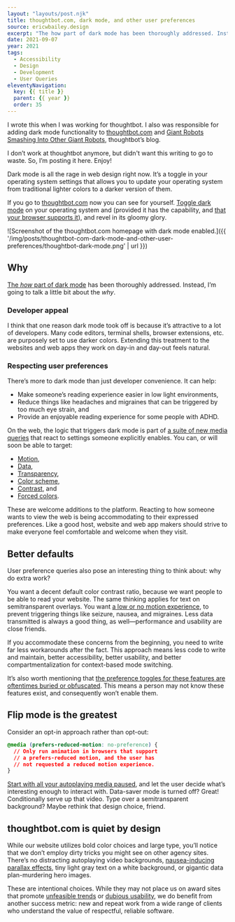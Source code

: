 ```yaml
---
layout: "layouts/post.njk"
title: thoughtbot.com, dark mode, and other user preferences
source: ericwbailey.design
excerpt: "The how part of dark mode has been thoroughly addressed. Instead, I’m going to talk a little bit about the why."
date: 2021-09-07
year: 2021
tags:
  - Accessibility
  - Design
  - Development
  - User Queries
eleventyNavigation:
  key: {{ title }}
  parent: {{ year }}
  order: 35
---
```


<div id="warning" class="warning">
  <p>
    I wrote this when I was working for thoughtbot. I also was responsible for adding dark mode functionality to <a href="https://thoughtbot.com/">thoughtbot.com</a> and <a href="https://thoughtbot.com/blog">Giant Robots Smashing Into Other Giant Robots</a>, thoughtbot’s blog.
  </p>
  <p>
    I don’t work at thoughtbot anymore, but didn't want this writing to go to waste. So, I’m posting it here. Enjoy!
  </p>
</div>

Dark mode is all the rage in web design right now. It’s a toggle in your operating system settings that allows you to update your operating system from traditional lighter colors to a darker version of them.

If you go to [thoughtbot.com](https://thoughtbot.com/) now you can see for yourself. [Toggle dark mode](https://www.a11yproject.com/posts/2020-01-23-operating-system-and-browser-accessibility-display-modes/#toc_How-to-enable-it) on your operating system and (provided it has the capability, and [that your browser supports it](https://caniuse.com/#feat=prefers-color-scheme)), and revel in its gloomy glory.

![Screenshot of the thoughtbot.com homepage with dark mode enabled.]({{ '/img/posts/thoughtbot-com-dark-mode-and-other-user-preferences/thoughtbot-dark-mode.png' | url }})

## Why

[The *how* part of dark mode](https://css-tricks.com/a-complete-guide-to-dark-mode-on-the-web/) has been thoroughly addressed. Instead, I’m going to talk a little bit about the *why*.

### Developer appeal

I think that one reason dark mode took off is because it’s attractive to a lot of developers. Many code editors, terminal shells, browser extensions, etc. are purposely set to use darker colors. Extending this treatment to the websites and web apps they work on day-in and day-out feels natural.

### Respecting user preferences

There’s more to dark mode than just developer convenience. It can help:

- Make someone’s reading experience easier in low light environments,
- Reduce things like headaches and migraines that can be triggered by too much eye strain, and
- Provide an enjoyable reading experience for some people with ADHD.

On the web, the logic that triggers dark mode is part of [a suite of new media queries](https://www.w3.org/TR/mediaqueries-5/#mf-user-preferences) that react to settings someone explicitly enables. You can, or will soon be able to target:

- [Motion](https://www.w3.org/TR/mediaqueries-5/#prefers-reduced-motion),
- [Data](https://www.w3.org/TR/mediaqueries-5/#prefers-reduced-data),
- [Transparency](https://www.w3.org/TR/mediaqueries-5/#prefers-reduced-transparency),
- [Color scheme](https://www.w3.org/TR/mediaqueries-5/#prefers-color-scheme),
- [Contrast](https://www.w3.org/TR/mediaqueries-5/#prefers-contrast), and
- [Forced colors](https://www.w3.org/TR/mediaqueries-5/#forced-colors).

These are welcome additions to the platform. Reacting to how someone wants to view the web is being accommodating to their expressed preferences. Like a good host, website and web app makers should strive to make everyone feel comfortable and welcome when they visit.

## Better defaults

User preference queries also pose an interesting thing to think about: why do extra work?

You want a decent default color contrast ratio, because we want people to be able to read your website. The same thinking applies for text on semitransparent overlays. You want [a low or no motion experience](https://css-tricks.com/revisiting-prefers-reduced-motion-the-reduced-motion-media-query/), to prevent triggering things like seizure, nausea, and migraines. Less data transmitted is always a good thing, as well—performance and usability are close friends.

If you accommodate these concerns from the beginning, you need to write far less workarounds after the fact. This approach means less code to write and maintain, better accessibility, better usability, and better compartmentalization for context-based mode switching.

It’s also worth mentioning that [the preference toggles for these features are oftentimes buried or obfuscated](https://developer.paciellogroup.com/blog/2019/05/short-note-on-prefers-reduced-motion-and-puzzled-windows-users/). This means a person may not know these features exist, and consequently won’t enable them.

## Flip mode is the greatest

Consider an opt-in approach rather than opt-out:

```css
@media (prefers-reduced-motion: no-preference) {
  // Only run animation in browsers that support
  // a prefers-reduced motion, and the user has
  // not requested a reduced motion experience.
}
```

[Start with all your autoplaying media paused](https://www.w3.org/TR/UNDERSTANDING-WCAG20/visual-audio-contrast-dis-audio.html), and let the user decide what’s interesting enough to interact with. Data-saver mode is turned off? Great! Conditionally serve up that video. Type over a semitransparent background? Maybe rethink that design choice, friend.

## thoughtbot​.​com is quiet by design

While our website utilizes bold color choices and large type, you’ll notice that we don’t employ dirty tricks you might see on other agency sites. There’s no distracting autoplaying video backgrounds, [nausea-inducing parallax effects](https://alistapart.com/article/accessibility-for-vestibular/), tiny light gray text on a white background, or gigantic data plan-murdering hero images.

These are intentional choices. While they may not place us on award sites that promote [unfeasible trends](https://dribbble.com/tags/neumorphism) or [dubious usability](https://www.awwwards.com/), we do benefit from another success metric: new and repeat work from a wide range of clients who understand the value of respectful, reliable software.

